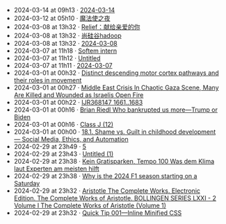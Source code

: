 - 2024-03-14 at 09h13 · [2024-03-14](2024-03-14)
- 2024-03-12 at 05h10 · [魔法使之夜](魔法使之夜)
- 2024-03-08 at 13h32 · [Relief：献给亲爱的你](Relief：献给亲爱的你)
- 2024-03-08 at 13h32 · [尚硅谷hadoop](尚硅谷hadoop)
- 2024-03-08 at 13h32 · [2024-03-08](2024-03-08)
- 2024-03-07 at 11h18 · [Softem intern](Softem%20intern)
- 2024-03-07 at 11h12 · [Untitled](Untitled)
- 2024-03-07 at 11h11 · [2024-03-07](2024-03-07)
- 2024-03-01 at 00h32 · [Distinct descending motor cortex pathways and their roles in movement](Distinct%20descending%20motor%20cortex%20pathways%20and%20their%20roles%20in%20movement)
- 2024-03-01 at 00h27 · [Middle East Crisis In Chaotic Gaza Scene, Many Are Killed and Wounded as Israelis Open Fire](Middle%20East%20Crisis%20In%20Chaotic%20Gaza%20Scene,%20Many%20Are%20Killed%20and%20Wounded%20as%20Israelis%20Open%20Fire)
- 2024-03-01 at 00h22 · [IJR368147 1661..1683](IJR368147%201661..1683)
- 2024-03-01 at 00h16 · [Brian Riedl Who bankrupted us more—Trump or Biden](Brian%20Riedl%20Who%20bankrupted%20us%20more—Trump%20or%20Biden)
- 2024-03-01 at 00h16 · [Class J (12)](Class%20J%20(12))
- 2024-03-01 at 00h00 · [18.1. Shame vs. Guilt in childhood development — Social Media, Ethics, and Automation](18.1.%20Shame%20vs.%20Guilt%20in%20childhood%20development%20—%20Social%20Media,%20Ethics,%20and%20Automation)
- 2024-02-29 at 23h49 · [5](5)
- 2024-02-29 at 23h43 · [Untitled (1)](Untitled%20(1))
- 2024-02-29 at 23h38 · [Kein Gratisparken, Tempo 100 Was dem Klima laut Experten am meisten hilft](Kein%20Gratisparken,%20Tempo%20100%20Was%20dem%20Klima%20laut%20Experten%20am%20meisten%20hilft)
- 2024-02-29 at 23h38 · [Why is the 2024 F1 season starting on a Saturday](Why%20is%20the%202024%20F1%20season%20starting%20on%20a%20Saturday)
- 2024-02-29 at 23h32 · [Aristotle The Complete Works. Electronic Edition.  The Complete Works of Aristotle. BOLLINGEN SERIES LXXI - 2 Volume I  The Complete Works of Aristotle (Volume 1)](Aristotle%20The%20Complete%20Works.%20Electronic%20Edition.%20%20The%20Complete%20Works%20of%20Aristotle.%20BOLLINGEN%20SERIES%20LXXI%20-%202%20Volume%20I%20%20The%20Complete%20Works%20of%20Aristotle%20(Volume%201))
- 2024-02-29 at 23h32 · [Quick Tip 001—Inline Minified CSS](Quick%20Tip%20001—Inline%20Minified%20CSS)
